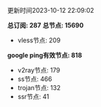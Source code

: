 更新时间2023-10-12 22:09:02

**总订阅: 287**
**总节点: 15690**
- vless节点: 209

**google ping有效节点: 818**
- v2ray节点: 179
- ss节点: 466
- trojan节点: 132
- ssr节点: 41
